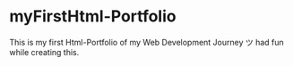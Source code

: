 # myFirstHtml-Portfolio
This is my first Html-Portfolio of my Web Development Journey ツ had fun while creating this.
